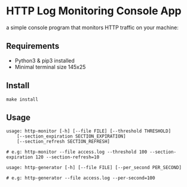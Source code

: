 # HTTP Log Monitoring Console App

a simple console program that monitors HTTP traffic on your machine:

## Requirements

* Python3 & pip3 installed
* Minimal terminal size 145x25

## Install

```
make install
```

## Usage

```
usage: http-monitor [-h] [--file FILE] [--threshold THRESHOLD]
    [--section_expiration SECTION_EXPIRATION]
    [--section_refresh SECTION_REFRESH]

# e.g: http-monitor --file access.log --threshold 100 --section-expiration 120 --section-refresh=10
```

```
usage: http-generator [-h] [--file FILE] [--per_second PER_SECOND]

# e.g: http-generator --file access.log --per-second=100
```
